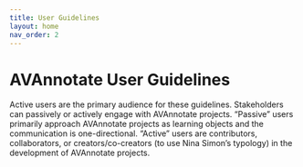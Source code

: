 ```yaml
---
title: User Guidelines
layout: home
nav_order: 2
---
```

# AVAnnotate User Guidelines
Active users are the primary audience for these guidelines. Stakeholders can passively or actively engage with AVAnnotate projects. “Passive” users primarily approach AVAnnotate projects as learning objects and the communication is one-directional. “Active” users are contributors, collaborators, or creators/co-creators (to use Nina Simon’s typology) in the development of AVAnnotate projects. 

